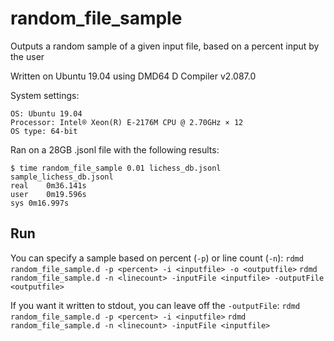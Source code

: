# random_file_sample
Outputs a random sample of a given input file, based on a percent input by the user

Written on Ubuntu 19.04 using DMD64 D Compiler v2.087.0

System settings:
```
OS: Ubuntu 19.04
Processor: Intel® Xeon(R) E-2176M CPU @ 2.70GHz × 12 
OS type: 64-bit
```

Ran on a 28GB .jsonl file with the following results:

```
$ time random_file_sample 0.01 lichess_db.jsonl sample_lichess_db.jsonl
real	0m36.141s
user	0m19.596s
sys	0m16.997s
```

## Run
You can specify a sample based on percent (`-p`) or line count (`-n`):
`rdmd random_file_sample.d -p <percent> -i <inputfile> -o <outputfile>`
`rdmd random_file_sample.d -n <linecount> -inputFile <inputfile> -outputFile <outputfile>`

If you want it written to stdout, you can leave off the `-outputFile`:
`rdmd random_file_sample.d -p <percent> -i <inputfile>`
`rdmd random_file_sample.d -n <linecount> -inputFile <inputfile>`
